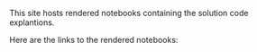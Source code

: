 
This site hosts rendered notebooks containing the solution code explantions.

Here are the links to the rendered notebooks:


